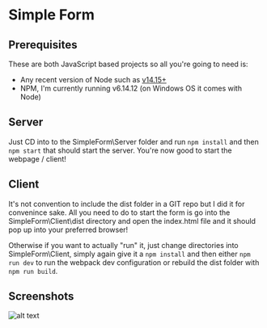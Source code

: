 # Simple Form
## Prerequisites

These are both JavaScript based projects so all you're going to need is:

- Any recent version of Node such as  [v14.15+](https://nodejs.org/en/download/current/)
- NPM, I'm currently running v6.14.12 (on Windows OS it comes with Node)

## Server

Just CD into to the SimpleForm\Server folder and run ```npm install``` and then ```npm start``` that should start the server. You're now good to start the webpage / client!

## Client

It's not convention to include the dist folder in a GIT repo but I did it for convenince sake. All you need to do to start the form is go into the SimpleForm\Client\dist directory and open the index.html file and it should pop up into your preferred browser!

Otherwise if you want to actually "run" it, just change directories into SimpleForm\Client, simply again give it a ```npm install``` and then either ```npm run dev``` to run the webpack dev configuration or rebuild the dist folder with ```npm run build```. 


## Screenshots

![alt text](https://i.imgur.com/wCCEl9Y.jpg)